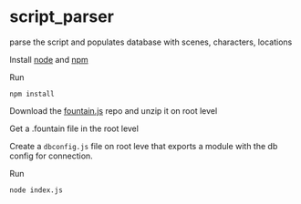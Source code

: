 # script_parser
parse the script and populates database with scenes, characters, locations

Install [node](https://nodejs.org/en/) and [npm]( https://www.npmjs.com/get-npm)


Run
```
npm install
```

Download the [fountain.js](https://github.com/pushchris/fountain) repo and unzip it on root level

Get a .fountain file in the root level

Create a ```dbconfig.js``` file on root leve  that exports a module with the db config for connection.

Run 
```
node index.js
```
